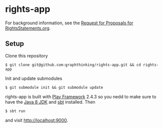 # rights-app

For background information, see the [Request for Proposals for
RightsStatements.org](http://pro.europeana.eu/page/request-for-proposals-for-rightsstatements-org).

## Setup

Clone this repository

    $ git clone git@github.com:graphthinking/rights-app.git && cd rights-app

Init and update submodules

    $ git submodule init && git submodule update

rights-app is built with [Play Framework](https://www.playframework.com/) 2.4.3 so you nedd to make sure to have the
[Java 8 JDK](http://www.oracle.com/technetwork/java/javase/downloads/jdk8-downloads-2133151.html)
and [sbt](http://www.scala-sbt.org/download.html) installed. Then

    $ sbt run

and visit [http://localhost:9000](http://localhost:9000).
